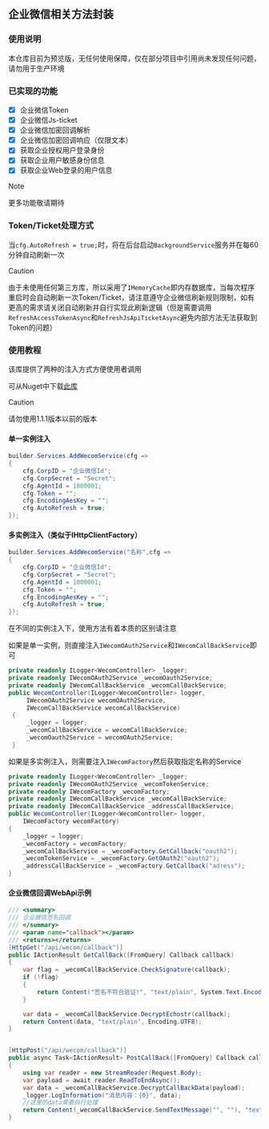 ﻿## 企业微信相关方法封装

### 使用说明

本仓库目前为预览版，无任何使用保障，仅在部分项目中引用尚未发现任何问题，请勿用于生产环境



### 已实现的功能

- [x] 企业微信Token
- [x] 企业微信Js-ticket
- [x] 企业微信加密回调解析
- [x] 企业微信加密回调响应（仅限文本）
- [x] 获取企业授权用户登录身份
- [x] 获取企业用户敏感身份信息
- [x] 获取企业Web登录的用户信息

> [!NOTE]
>
> 更多功能敬请期待



### Token/Ticket处理方式

当`cfg.AutoRefresh = true;`时，将在后台启动`BackgroundService`服务并在每60分钟自动刷新一次

> [!CAUTION]
>
> 由于未使用任何第三方库，所以采用了`IMemoryCache`即内存数据库，当每次程序重启时会自动刷新一次Token/Ticket，请注意遵守企业微信刷新规则限制，如有更高的需求请关闭自动刷新并自行实现此刷新逻辑（但是需要调用`RefreshAccessTokenAsync`和`RefreshJsApiTicketAsync`避免内部方法无法获取到Token的问题）





### 使用教程

该库提供了两种的注入方式方便使用者调用



可从Nuget中下载[此库](https://www.nuget.org/packages/DreamSlave.Wecom) 

> [!CAUTION]
>
> 请勿使用1.1.1版本以前的版本





#### 单一实例注入

```C#
builder.Services.AddWecomService(cfg =>
{
    cfg.CorpID = "企业微信Id";
    cfg.CorpSecret = "Secret";
    cfg.AgentId = 1000001;
    cfg.Token = "";
    cfg.EncodingAesKey = "";
    cfg.AutoRefresh = true;
});
```



#### 多实例注入（类似于IHttpClientFactory）

```C#
builder.Services.AddWecomService("名称",cfg =>
{
    cfg.CorpID = "企业微信Id";
    cfg.CorpSecret = "Secret";
    cfg.AgentId = 1000001;
    cfg.Token = "";
    cfg.EncodingAesKey = "";
    cfg.AutoRefresh = true;
});

```





在不同的实例注入下，使用方法有着本质的区别请注意

如果是单一实例，则直接注入`IWecomOAuth2Service`和`IWecomCallBackService`即可

```C#
private readonly ILogger<WecomController> _logger;
private readonly IWecomOAuth2Service _wecomOauth2Service;
private readonly IWecomCallBackService _wecomCallBackService;
public WecomController(ILogger<WecomController> logger,
     IWecomOAuth2Service wecomOAuth2Service,
     IWecomCallBackService wecomCallBackService)
 {
     _logger = logger;
     _wecomCallBackService = wecomCallBackService;
     _wecomOauth2Service = wecomOAuth2Service;
 }
```



如果是多实例注入，则需要注入`IWecomFactory`然后获取指定名称的Service

```C#
private readonly ILogger<WecomController> _logger;
private readonly IWecomOAuth2Service _wecomTokenService;
private readonly IWecomFactory _wecomFactory;
private readonly IWecomCallBackService _wecomCallBackService;
private readonly IWecomCallBackService _addressCallBackService;
public WecomController(ILogger<WecomController> logger,
    IWecomFactory wecomFactory)
{
    _logger = logger;
    _wecomFactory = wecomFactory;
    _wecomCallBackService = _wecomFactory.GetCallback("oauth2");
    _wecomTokenService = _wecomFactory.GetOAuth2("oauth2");
    _addressCallBackService = _wecomFactory.GetCallback("adress");
}
```





#### 企业微信回调WebApi示例

```C#
/// <summary>
/// 企业微信签名回调
/// </summary>
/// <param name="callback"></param>
/// <returns></returns>
[HttpGet("/api/wecom/callback")]
public IActionResult GetCallBack([FromQuery] Callback callback)
{
    var flag = _wecomCallBackService.CheckSignature(callback);
    if (!flag)
    {
        return Content("签名不符合验证!", "text/plain", System.Text.Encoding.UTF8);
    }

    var data = _wecomCallBackService.DecryptEchostr(callback);
    return Content(data, "text/plain", Encoding.UTF8);
}


[HttpPost("/api/wecom/callback")]
public async Task<IActionResult> PostCallBack([FromQuery] Callback callback)
{
    using var reader = new StreamReader(Request.Body);
    var payload = await reader.ReadToEndAsync();
    var data = _wecomCallBackService.DecryptCallBackData(payload);
    _logger.LogInformation("消息内容：{0}", data);
	//这里的data需要自行处理
    return Content(_wecomCallBackService.SendTextMessage("", ""), "text/plain", Encoding.UTF8);
}
```

